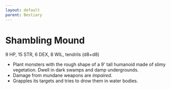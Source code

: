 ```yaml
---
layout: default
parent: Bestiary
---
```


# Shambling Mound

9 HP, 15 STR, 6 DEX, 8 WIL, tendrils (d8+d8)

- Plant monsters with the rough shape of a 9' tall humanoid made of slimy vegetation. Dwell in dark swamps and damp undergrounds.
- Damage from mundane weapons are _impaired_.
- Grapples its targets and tries to drow them in water bodies.
